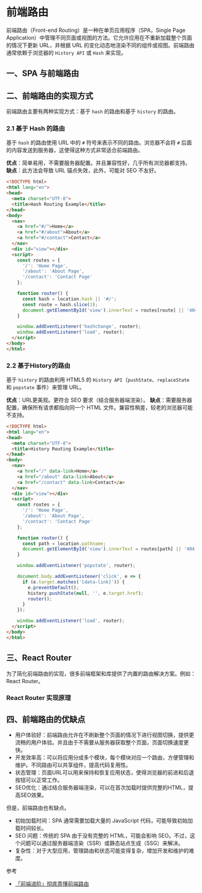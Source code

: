 # 前端路由

前端路由（Front-end Routing）是一种在单页应用程序（SPA，Single Page Application）中管理不同页面或视图的方法。它允许应用在不重新加载整个页面的情况下更新 URL，并根据 URL 的变化动态地渲染不同的组件或视图。前端路由通常依赖于浏览器的 `History API` 或 `Hash` 来实现。

## 一、SPA 与前端路由

## 二、前端路由的实现方式

前端路由主要有两种实现方式：基于 `hash` 的路由和基于 `history` 的路由。

### 2.1 基于 Hash 的路由

基于 `hash` 的路由使用 URL 中的 `#` 符号来表示不同的路由。浏览器不会将 `#` 后面的内容发送到服务器，这使得这种方式非常适合前端路由。

**优点**：简单易用，不需要服务器配置。并且兼容性好，几乎所有浏览器都支持。
**缺点**：此方法会导致 URL 锚点失效，此外，可能对 SEO 不友好。

```html
<!DOCTYPE html>
<html lang="en">
<head>
  <meta charset="UTF-8">
  <title>Hash Routing Example</title>
</head>
<body>
  <nav>
    <a href="#/">Home</a>
    <a href="#/about">About</a>
    <a href="#/contact">Contact</a>
  </nav>
  <div id="view"></div>
  <script>
    const routes = {
      '/': 'Home Page',
      '/about': 'About Page',
      '/contact': 'Contact Page'
    };

    function router() {
      const hash = location.hash || '#/';
      const route = hash.slice(1);
      document.getElementById('view').innerText = routes[route] || '404 Not Found';
    }

    window.addEventListener('hashchange', router);
    window.addEventListener('load', router);
  </script>
</body>
</html>
```

### 2.2 基于History的路由

基于 `history` 的路由利用 HTML5 的 `History API`（`pushState`、`replaceState` 和 `popstate` 事件）来管理 URL。

**优点**：URL更美观。更符合 SEO 要求（结合服务器端渲染）。
**缺点**：需要服务器配置，确保所有请求都指向同一个 HTML 文件。兼容性稍差，较老的浏览器可能不支持。

```html
<!DOCTYPE html>
<html lang="en">
<head>
  <meta charset="UTF-8">
  <title>History Routing Example</title>
</head>
<body>
  <nav>
    <a href="/" data-link>Home</a>
    <a href="/about" data-link>About</a>
    <a href="/contact" data-link>Contact</a>
  </nav>
  <div id="view"></div>
  <script>
    const routes = {
      '/': 'Home Page',
      '/about': 'About Page',
      '/contact': 'Contact Page'
    };

    function router() {
      const path = location.pathname;
      document.getElementById('view').innerText = routes[path] || '404 Not Found';
    }

    window.addEventListener('popstate', router);

    document.body.addEventListener('click', e => {
      if (e.target.matches('[data-link]')) {
        e.preventDefault();
        history.pushState(null, '', e.target.href);
        router();
      }
    });

    window.addEventListener('load', router);
  </script>
</body>
</html>
```

## 三、React Router

为了简化前端路由的实现，很多前端框架和库提供了内置的路由解决方案。例如：React Router。

### React Router 实现原理

## 四、前端路由的优缺点

- 用户体验好：前端路由允许在不刷新整个页面的情况下进行视图切换，提供更流畅的用户体验。并且由于不需要从服务器获取整个页面，页面切换速度更快。
- 开发效率高：可以将应用分成多个模块，每个模块对应一个路由，方便管理和维护。不同路由可以共享组件，提高代码复用性。
- 状态管理：页面URL可以用来保持和恢复应用状态，使得浏览器的前进和后退按钮可以正常工作。
- SEO优化：通过结合服务器端渲染，可以在首次加载时提供完整的HTML，提高SEO效果。

但是，前端路由也有缺点。

- 初始加载时间：SPA 通常需要加载大量的 JavaScript 代码，可能导致初始加载时间较长。
- SEO 问题：传统的 SPA 由于没有完整的 HTML，可能会影响 SEO。不过，这个问题可以通过服务器端渲染（SSR）或静态站点生成（SSG）来解决。
- 复杂性：对于大型应用，管理路由和状态可能变得复杂，增加开发和维护的难度。

参考

- [「前端进阶」彻底弄懂前端路由](https://juejin.cn/post/6844903890278694919)
